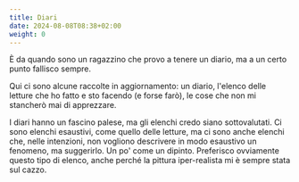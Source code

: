 ```yaml
---
title: Diari
date: 2024-08-08T08:38+02:00
weight: 0
---
```


È da quando sono un ragazzino che provo a tenere un diario, ma a un certo punto fallisco sempre.

Qui ci sono alcune raccolte in aggiornamento: un diario, l'elenco delle letture che ho fatto e sto facendo (e forse farò), le cose che non mi stancherò mai di apprezzare.

I diari hanno un fascino palese, ma gli elenchi credo siano sottovalutati.  Ci sono elenchi esaustivi, come quello delle letture, ma ci sono anche elenchi che, nelle intenzioni, non vogliono descrivere in modo esaustivo un fenomeno, ma suggerirlo.  Un po' come un dipinto.  Preferisco ovviamente questo tipo di elenco, anche perché la pittura iper-realista mi è sempre stata sul cazzo.
